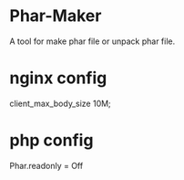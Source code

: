 # Phar-Maker
A tool for make phar file or unpack phar file.
# nginx config
client_max_body_size 10M;
# php config
Phar.readonly = Off
